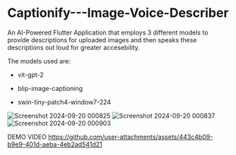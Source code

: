 # Captionify---Image-Voice-Describer
An AI-Powered Flutter Application that employs 3 different models to provide descriptions for uploaded images and then speaks these descriptions out loud for greater accesebility.

The models used are:

- vit-gpt-2
+ blip-image-captioning
* swin-tiny-patch4-window7-224
 
![Screenshot 2024-09-20 000825](https://github.com/user-attachments/assets/cc38b368-a075-46f9-86ee-8fedf076c7bf)
![Screenshot 2024-09-20 000837](https://github.com/user-attachments/assets/86805d68-b7b8-478f-861b-0c0fcd6ad0c7)
![Screenshot 2024-09-20 000903](https://github.com/user-attachments/assets/dcb93dfb-454a-4369-bcaa-bdd44332fb2f)

DEMO VIDEO
https://github.com/user-attachments/assets/443c4b09-b9e9-401d-aeba-4eb2ad541d21
